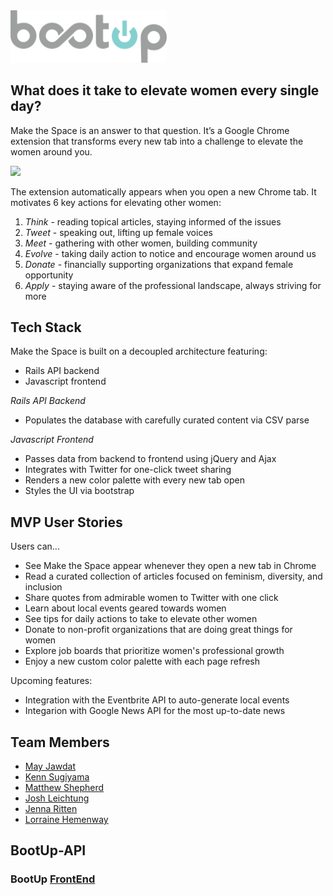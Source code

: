 <img src="https://github.com/DBC-BootUp/BootUp-API/blob/development/BootUpLogo2.png" width="250" />


## What does it take to elevate women every single day?
Make the Space is an answer to that question. It’s a Google Chrome extension that transforms every new tab into a challenge to elevate the women around you.

![](https://github.com/womanhack-2017/make-the-space-for-chrome/blob/development/mts_to_gif_1.gif)

The extension automatically appears when you open a new Chrome tab. It motivates 6 key actions for elevating other women:
1. *Think* - reading topical articles, staying informed of the issues
2. *Tweet* - speaking out, lifting up female voices
3. *Meet* - gathering with other women, building community 
4. *Evolve* - taking daily action to notice and encourage women around us
5. *Donate* - financially supporting organizations that expand female opportunity
6. *Apply* - staying aware of the professional landscape, always striving for more

## Tech Stack
Make the Space is built on a decoupled architecture featuring:
* Rails API backend
* Javascript frontend

*Rails API Backend*
* Populates the database with carefully curated content via CSV parse 

*Javascript Frontend*
* Passes data from backend to frontend using jQuery and Ajax
* Integrates with Twitter for one-click tweet sharing 
* Renders a new color palette with every new tab open  
* Styles the UI via bootstrap

## MVP User Stories
Users can...
* See Make the Space appear whenever they open a new tab in Chrome
* Read a curated collection of articles focused on feminism, diversity, and inclusion
* Share quotes from admirable women to Twitter with one click
* Learn about local events geared towards women
* See tips for daily actions to take to elevate other women 
* Donate to non-profit organizations that are doing great things for women
* Explore job boards that prioritize women's professional growth 
* Enjoy a new custom color palette with each page refresh 

Upcoming features:
* Integration with the Eventbrite API to auto-generate local events 
* Integarion with Google News API for the most up-to-date news

## Team Members

* [May Jawdat](https://github.com/mayjawdat)
* [Kenn Sugiyama](https://github.com/KennSugiyama)
* [Matthew Shepherd](https://github.com/MatthewShepherd)
* [Josh Leichtung](https://github.com/joshleichtung)
* [Jenna Ritten](https://github.com/jritten)
* [Lorraine Hemenway](https://github.com/flash00)



## BootUp-API

### BootUp [FrontEnd](https://github.com/DBC-BootUp/BootUp-REACT-FrontEnd/)

